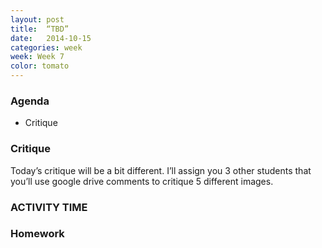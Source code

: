 ```yaml
---
layout: post
title:  “TBD”
date:   2014-10-15
categories: week
week: Week 7
color: tomato
---
```


### Agenda
- Critique

### Critique
Today’s critique will be a bit different. I’ll assign you 3 other students that you’ll use google drive comments to critique  5 different images.

### ACTIVITY TIME

### Homework